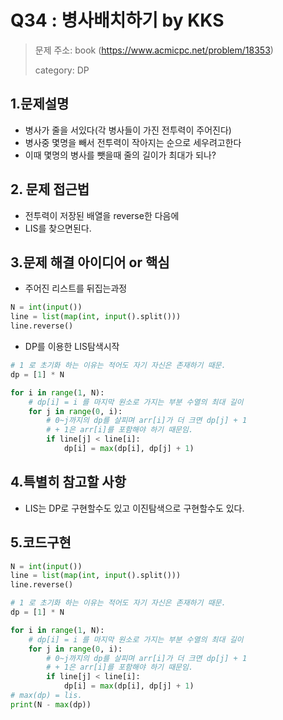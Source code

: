 # Q34 : 병사배치하기 by KKS
> 문제 주소: book (https://www.acmicpc.net/problem/18353)
> 
> category: DP

## 1.문제설명
- 병사가 줄을 서있다(각 병사들이 가진 전투력이 주어진다)
- 병사중 몇명을 빼서 전투력이 작아지는 순으로 세우려고한다
- 이때 몇명의 병사를 뺏을때 줄의 길이가 최대가 되나?
## 2. 문제 접근법 
- 전투력이 저장된 배열을 reverse한 다음에
- LIS를 찾으면된다.
## 3.문제 해결 아이디어 or 핵심
- 주어진 리스트를 뒤집는과정
```python
N = int(input())
line = list(map(int, input().split()))
line.reverse()
```
- DP를 이용한 LIS탐색시작
```python
# 1 로 초기화 하는 이유는 적어도 자기 자신은 존재하기 때문.
dp = [1] * N

for i in range(1, N):
    # dp[i] = i 를 마지막 원소로 가지는 부분 수열의 최대 길이
    for j in range(0, i):
        # 0~j까지의 dp를 살피며 arr[i]가 더 크면 dp[j] + 1
        # + 1은 arr[i]를 포함해야 하기 때문임.
        if line[j] < line[i]:
            dp[i] = max(dp[i], dp[j] + 1)
```
## 4.특별히 참고할 사항
- LIS는 DP로 구현할수도 있고 이진탐색으로 구현할수도 있다.

## 5.코드구현
``` python
N = int(input())
line = list(map(int, input().split()))
line.reverse()

# 1 로 초기화 하는 이유는 적어도 자기 자신은 존재하기 때문.
dp = [1] * N

for i in range(1, N):
    # dp[i] = i 를 마지막 원소로 가지는 부분 수열의 최대 길이
    for j in range(0, i):
        # 0~j까지의 dp를 살피며 arr[i]가 더 크면 dp[j] + 1
        # + 1은 arr[i]를 포함해야 하기 때문임.
        if line[j] < line[i]:
            dp[i] = max(dp[i], dp[j] + 1)
# max(dp) = lis.
print(N - max(dp))

```